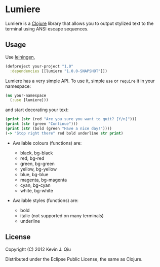# Lumiere

Lumiere is a [Clojure](http://clojure.org) library that allows you to output stylized text to the terminal using ANSI escape sequences.

## Usage

Use [leiningen](https://github.com/technomancy/leiningen),

```clojure
(defproject your-project "1.0"
  :dependencies [[lumiere "1.0.0-SNAPSHOT"]])
```

Lumiere has a very simple API. To use it, simple `use` or `require` it in your namespace:

```clojure
(ns your-namespace
  (:use [lumiere]))
```

and start decorating your text:

```clojure
(print (str (red "Are you sure you want to quit? [Y/n]")))
(print (str (green "Continue")))
(print (str (bold (green "Have a nice day!"))))
(-> "Stop right there" red bold underline str print)
```

* Available colours (functions) are:
  * black, bg-black
  * red, bg-red
  * green, bg-green
  * yellow, bg-yellow
  * blue, bg-blue
  * magenta, bg-magenta
  * cyan, bg-cyan
  * white, bg-white

* Available styles (functions) are:
  * bold
  * italic (not supported on many terminals)
  * underline

## License

Copyright (C) 2012 Kevin J. Qiu

Distributed under the Eclipse Public License, the same as Clojure.
